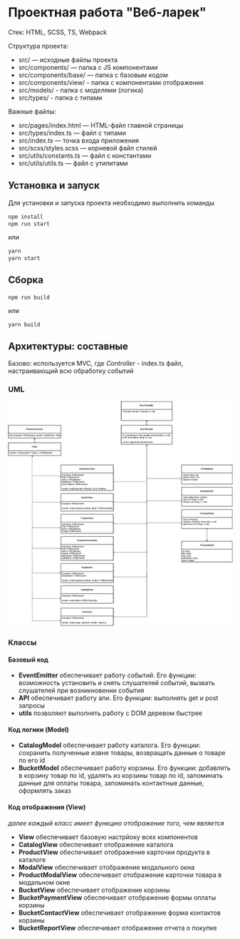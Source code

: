 # Проектная работа "Веб-ларек"

Стек: HTML, SCSS, TS, Webpack

Структура проекта:
- src/ — исходные файлы проекта
- src/components/ — папка с JS компонентами
- src/components/base/ — папка с базовым кодом
- src/components/view/ - папка с компонентами отображения
- src/models/ - папка с моделями (логика)
- src/types/ - папка с типами

Важные файлы:
- src/pages/index.html — HTML-файл главной страницы
- src/types/index.ts — файл с типами
- src/index.ts — точка входа приложения
- src/scss/styles.scss — корневой файл стилей
- src/utils/constants.ts — файл с константами
- src/utils/utils.ts — файл с утилитами

## Установка и запуск
Для установки и запуска проекта необходимо выполнить команды

```
npm install
npm run start
```

или

```
yarn
yarn start
```
## Сборка

```
npm run build
```

или

```
yarn build
```

## Архитектуры: составные

Базово: используется MVC, где *Controller* - index.ts файл, настраивающий всю обработку событий

### UML
![UML диаграмма](https://github.com/IrkaTyman/WebLarek/blob/main/Диаграмма%20без%20названия.drawio.png)


### Классы

#### Базовый код

- **EventEmitter** обеспечивает работу событий. Его функции: возможность установить и снять слушателей событий, вызвать слушателей при возникновении события
- **API** обеспечивает работу апи. Его функции: выполнять get и post запросы
- **utils** позволяют выполнять работу с DOM деревом быстрее

#### Код логики (Model)
- **CatalogModel** обеспечивает работу каталога. Его функции: сохранить полученные извне товары, возвращать данные о товаре по его id
- **BucketModel** обеспечивает работу корзины. Его функции: добавлять в корзину товар по id, удалять из корзины товар по id, запоминать данные для оплаты товара, запоминать контактные данные, оформлять заказ

#### Код отображения (View)
*далее каждый класс имеет функцию отображение того, чем является*
- **View** обеспечивает базовую настрйоку всех компонентов
- **CatalogView** обеспечивает отображение каталога
- **ProductView** обеспечивает отображение карточки продукта в каталоге
- **ModalView** обеспечивает отображение модального окна
- **ProductModalView** обеспечивает отображение карточки товара в модальном окне
- **BucketView** обеспечивает отображение корзины
- **BucketPaymentView** обеспечивает отображение формы оплаты корзины
- **BucketContactView** обеспечивает отображение форма контактов корзины
- **BucketReportView** обеспечивает отображение отчета о покупке
